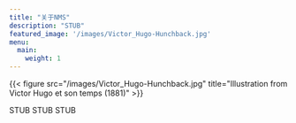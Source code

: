 ```yaml
---
title: "关于NMS"
description: "STUB"
featured_image: '/images/Victor_Hugo-Hunchback.jpg'
menu:
  main:
    weight: 1
---
```


{{< figure src="/images/Victor_Hugo-Hunchback.jpg" title="Illustration from Victor Hugo et son temps (1881)" >}}

STUB STUB STUB
